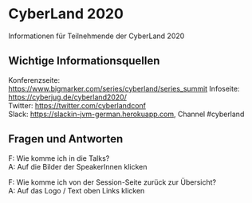 # CyberLand 2020
Informationen für Teilnehmende der CyberLand 2020

## Wichtige Informationsquellen

Konferenzseite: https://www.bigmarker.com/series/cyberland/series_summit
Infoseite: https://cyberjug.de/cyberland2020/  
Twitter: https://twitter.com/cyberlandconf  
Slack: https://slackin-jvm-german.herokuapp.com, Channel #cyberland  

## Fragen und Antworten

F: Wie komme ich in die Talks?  
A: Auf die Bilder der SpeakerInnen klicken

F: Wie komme ich von der Session-Seite zurück zur Übersicht?  
A: Auf das Logo / Text oben Links klicken
